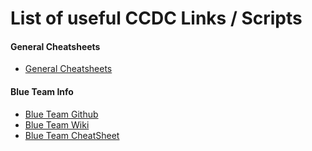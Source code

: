 # List of useful CCDC Links / Scripts


#### General Cheatsheets
* [General Cheatsheets](https://cheatsheetseries.owasp.org/)


#### Blue Team Info
* [Blue Team Github](https://github.com/sans-blue-team/blue-team-wiki)
* [Blue Team Wiki](https://www.sans.org/blog/blue-team-defender-guide-capture-the-flag-cheat-sheet/)
* [Blue Team CheatSheet](https://www.opsfolio.com/resource-center-cat/cheat-sheets/ciso-blue-team-sysadmin-and-webadmin-cheat-sheets/)


